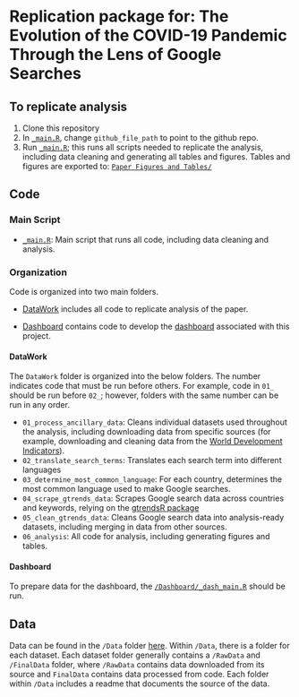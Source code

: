 # Replication package for: The Evolution of the COVID-19 Pandemic Through the Lens of Google Searches

## To replicate analysis

1. Clone this repository
2. In [`_main.R`](https://github.com/dime-worldbank/covid-gtrends/blob/main/_main.R), change `github_file_path` to point to the github repo.
3. Run [`_main.R`](https://github.com/dime-worldbank/covid-gtrends/blob/main/_main.R); this runs all scripts needed to replicate the analysis, including data cleaning and generating all tables and figures. Tables and figures are exported to: [`Paper Figures and Tables/`](https://github.com/dime-worldbank/covid-gtrends/tree/main/Paper%20Figures%20and%20Tables)

## Code

### Main Script 
* [`_main.R`](https://github.com/dime-worldbank/covid-gtrends/blob/main/_main.R): Main script that runs all code, including data cleaning and analysis.

### Organization
Code is organized into two main folders.

* [DataWork](https://github.com/worldbank/covid-gtrends/tree/main/DataWork) includes all code to replicate analysis of the paper. 

* [Dashboard](https://github.com/worldbank/covid-gtrends/tree/main/Dashboard) contains code to develop the [dashboard](https://datanalytics.worldbank.org/covid_gtrends/) associated with this project.

#### DataWork
The `DataWork` folder is organized into the below folders. The number indicates code that must be run before others. For example, code in `01_` should be run before `02_`; however, folders with the same number can be run in any order.
* `01_process_ancillary_data`: Cleans individual datasets used throughout the analysis, including downloading data from specific sources (for example, downloading and cleaning data from the [World Development Indicators](https://databank.worldbank.org/source/world-development-indicators)). 
* `02_translate_search_terms`: Translates each search term into different languages
* `03_determine_most_common_language`: For each country, determines the most common language used to make Google searches.
* `04_scrape_gtrends_data`: Scrapes Google search data across countries and keywords, relying on the [gtrendsR package](https://cran.r-project.org/web/packages/gtrendsR/gtrendsR.pdf)
* `05_clean_gtrends_data`: Cleans Google search data into analysis-ready datasets, including merging in data from other sources.
* `06_analysis`: All code for analysis, including generating figures and tables. 

#### Dashboard
To prepare data for the dashboard, the [`/Dashboard/_dash_main.R`](https://github.com/dime-worldbank/covid-gtrends/blob/main/Dashboard/_dash_main.R) should be run.

## Data

Data can be found in the `/Data` folder [here](https://github.com/dime-worldbank/covid-gtrends/tree/main/Dashboard). 
Within `/Data`, there is a folder for each dataset. Each dataset folder generally contains a `/RawData` and `/FinalData` folder, where `/RawData` contains data downloaded from its source and `FinalData` contains data processed from code. Each folder within `/Data` includes a readme that documents the source of the data.






